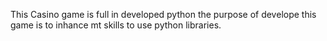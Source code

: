 This Casino game is full in developed python the purpose of develope this game is to inhance mt skills to use python libraries.
